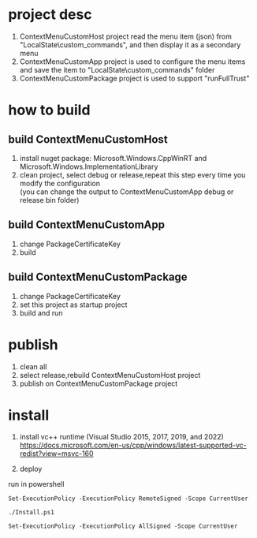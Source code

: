 # project desc
1. ContextMenuCustomHost project read the menu item (json) from "LocalState\custom_commands", and then display it as a secondary menu
2. ContextMenuCustomApp project is used to configure the menu items and save the item to "LocalState\custom_commands" folder
3. ContextMenuCustomPackage project is used to support "runFullTrust"

# how to build

## build ContextMenuCustomHost
1. install nuget package: Microsoft.Windows.CppWinRT and Microsoft.Windows.ImplementationLibrary
2. clean project, select debug or release,repeat this step every time you modify the configuration   
(you can change the output to ContextMenuCustomApp debug or release bin folder)

## build ContextMenuCustomApp
1. change PackageCertificateKey
2. build

## build ContextMenuCustomPackage

1. change PackageCertificateKey
2. set this project as startup project
3. build and run

# publish
1. clean all
2. select release,rebuild ContextMenuCustomHost project
3. publish on ContextMenuCustomPackage project

# install
1. install vc++ runtime  (Visual Studio 2015, 2017, 2019, and 2022)   
https://docs.microsoft.com/en-us/cpp/windows/latest-supported-vc-redist?view=msvc-160

2. deploy

run in powershell
```
Set-ExecutionPolicy -ExecutionPolicy RemoteSigned -Scope CurrentUser

./Install.ps1

Set-ExecutionPolicy -ExecutionPolicy AllSigned -Scope CurrentUser
```